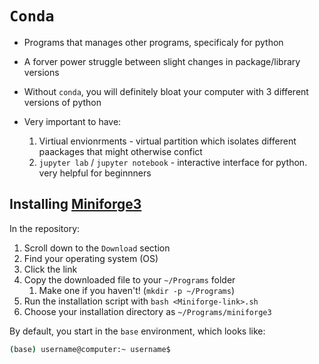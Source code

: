 # `Conda`

- Programs that manages other programs, specificaly for python

- A forver power struggle between slight changes in package/library versions

- Without `conda`, you will definitely bloat your computer with 3 different versions of python 

- Very important to have:
    
    1. Virtiual envionrments  - virtual partition which isolates different paackages that might otherwise confict
    2. `jupyter lab` / `jupyter notebook` - interactive interface for python. very helpful for beginnners



## Installing [Miniforge3](https://github.com/conda-forge/miniforge)


In the repository:

1. Scroll down to the `Download` section
2. Find your operating system (OS)
3. Click the link
4. Copy the downloaded file to your `~/Programs` folder
   1. Make one if you haven't! (`mkdir -p ~/Programs`)
5. Run the installation script with `bash <Miniforge-link>.sh`
6. Choose your installation directory as `~/Programs/miniforge3`

By default, you start in the `base` environment, which looks like:

```bash
(base) username@computer:~ username$
```


